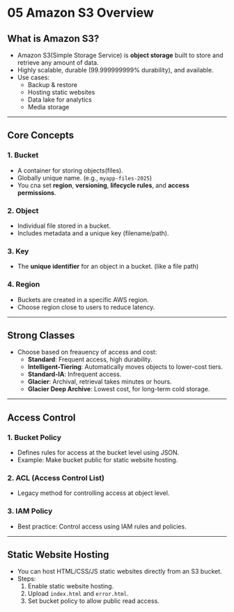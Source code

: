# 05 Amazon S3 Overview

## What is Amazon S3?
- Amazon S3(Simple Storage Service) is **object storage** built to store and retrieve any amount of data.
- Highly scalable, durable (99.999999999% durability), and available.
- Use cases:
  - Backup & restore
  - Hosting static websites
  - Data lake for analytics
  - Media storage

---
## Core Concepts

### 1. Bucket
- A container for storing objects(files).
- Globally unique name. (e.g., `myapp-files-2025`)
- You cna set **region**, **versioning**, **lifecycle rules**, and **access permissions**.

### 2. Object
- Individual file stored in a bucket.
- Includes metadata and a unique key (filename/path).

### 3. Key
- The **unique identifier** for an object in a bucket. (like a file path)

### 4. Region
- Buckets are created in a specific AWS region.
- Choose region close to users to reduce latency.

---

## Strong Classes
- Choose based on freauency of access and cost:
  - **Standard**: Frequent access, high durability.
  - **Intelligent-Tiering**: Automatically moves objects to lower-cost tiers.
  - **Standard-IA**: Infrequent access.
  - **Glacier**: Archival, retrieval takes minutes or hours.
  - **Glacier Deep Archive**: Lowest cost, for long-term cold storage.

---

## Access Control

### 1. Bucket Policy
- Defines rules for access at the bucket level using JSON.
- Example: Make bucket public for static website hosting.

### 2. ACL (Access Control List)
- Legacy method for controlling access at object level.

### 3. IAM Policy
- Best practice: Control access using IAM rules and policies.

---

## Static Website Hosting
- You can host HTML/CSS/JS static websites directly from an S3 bucket.
- Steps:
  1. Enable static website hosting.
  2. Upload `index.html` and `error.html`.
  3. Set bucket policy to allow public read access.
